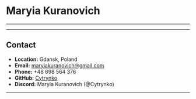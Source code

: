 # Maryia Kuranovich
*****
*****

## Contact
* **Location:** Gdansk, Poland
* **Email:** maryiakuranovich@gmail.com
* **Phone:** +48 698 564 376
* **GitHub:** [Cytrynko](https://github.com/Cytrynko)
* **Discord:** Maryia Kuranovich (@Cytrynko)

*****